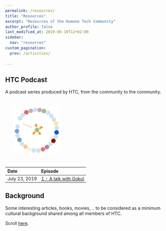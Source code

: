 ```yaml
---
permalink: /resources/
title: "Resources"
excerpt: "Resources of the Humane Tech Community"
author_profile: false
last_modified_at: 2019-05-10T12+02:00
sidebar:
  nav: "resources"
custom_pagination:
  prev: /activities/

---
```


## HTC Podcast

A podcast series produced by HTC, from the community to the community.

<img src="/assets/images/podcast/podcast_icon.png" width="30%" style="margin: 25px;">


| Date | Episode |
| :--- | :--- |
| July 23, 2019 | [1 - A talk with Gokul](/resources/podcast/#episode-n.1) |


## Background

Some interesting articles, books, movies, .. to be considered as a minimum cultural background shared among all members of HTC.

Scroll [here](/resources/background/).
